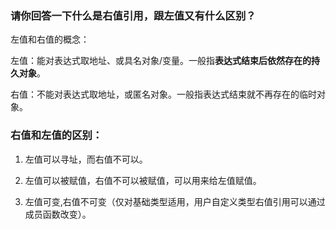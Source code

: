 ### 请你回答一下什么是右值引用，跟左值又有什么区别？


左值和右值的概念：

左值：能对表达式取地址、或具名对象/变量。一般指**表达式结束后依然存在的持久对象**。

右值：不能对表达式取地址，或匿名对象。一般指表达式结束就不再存在的临时对象。


### 右值和左值的区别：

1. 左值可以寻址，而右值不可以。

2. 左值可以被赋值，右值不可以被赋值，可以用来给左值赋值。

3. 左值可变,右值不可变（仅对基础类型适用，用户自定义类型右值引用可以通过成员函数改变）。

